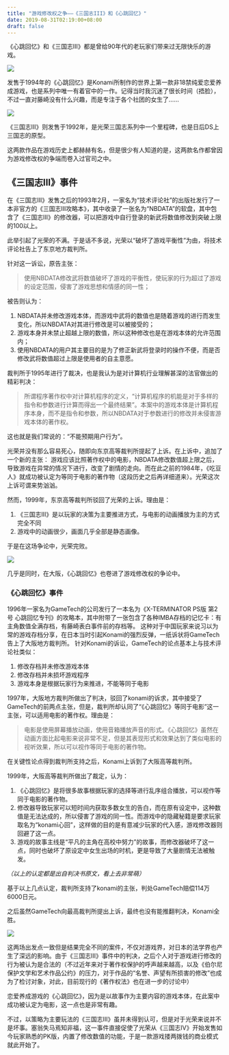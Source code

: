 ```yaml
---
title: "游戏修改权之争——《三国志III》和《心跳回忆》"
date: 2019-08-31T02:19:00+08:00
draft: false
---
```


《心跳回忆》和《三国志III》都是曾给90年代的老玩家们带来过无限快乐的游戏。

![](/images/post/20190831_1_1.jpg)


发售于1994年的《心跳回忆》是Konami所制作的世界上第一款非18禁纯爱恋爱养成游戏，也是系列中唯一有着官中的一作。记得当时我沉迷了很长时间（捂脸），不过一直对藤崎没有什么兴趣，而是专注于各个社团的女生了……

![](/images/post/20190831_1_2.jpg)


《三国志III》则发售于1992年，是光荣三国志系列中一个里程碑，也是日后DS上三国志的原型。


这两款作品在游戏历史上都赫赫有名，但是很少有人知道的是，这两款名作都曾因为游戏修改权的争端而卷入过官司之中。


## 《三国志III》事件  

在《三国志III》发售之后的1993年2月，一家名为“技术评论社”的出版社发行了一本非官方的《三国志III攻略本》，其中收录了一张名为“NBDATA”的软盘，其中包含了《三国志III》的修改器，可以把游戏中自行登录的新武将数值修改到突破上限的100以上。

此举引起了光荣的不满。于是话不多说，光荣以“破坏了游戏平衡性”为由，将技术评论社告上了东京地方裁判所。

针对这一诉讼，原告主张：
>使用NBDATA修改武将数值破坏了游戏的平衡性，使玩家的行为超过了游戏的设定范围，侵害了游戏思想和情感的同一性；

被告则认为：  
1. NBDATA并未修改游戏本体，而游戏中武将的数值也是随着游戏的进行而发生变化，所以NBDATA对其进行修改是可以被接受的；  
2. 游戏本身并未禁止超越上限的数值，所以这种修改也是在游戏本体的允许范围内；  
3. 使用NBDATA的用户其主要目的是为了修正新武将登录时的操作不便，而是否修改武将数值超过上限是使用者的自主意愿。  

裁判所于1995年进行了裁决，也是我认为是对计算机行业理解甚深的法官做出的精彩判决：

>所谓程序著作权中对计算机程序的定义，“计算机程序的机能是对于多样的指令和参数进行计算而得出一个最终结果”。本案中的游戏本体是计算机程序本身，而不是指令和参数，所以NBDATA对于参数进行的修改并未侵害游戏本体的著作权。

这也就是我们常说的：“不能预期用户行为”。

光荣并没有那么容易死心，随即向东京高等裁判所提起了上诉。在上诉中，追加了一个新的主张：
游戏应该比照著作权中的电影，NBDATA修改数值超上限之后，导致游戏在异常的情况下进行，改变了剧情的走向。而在此之前的1984年，《吃豆人》就成功被认定为等同于电影的著作物（这段历史之后再详细道来）。光荣这次上诉可谓来势汹汹。

然而，1999年，东京高等裁判所驳回了光荣的上诉。理由是：  

 1. 《三国志III》是以玩家的决策为主要推进方式，与电影的动画播放为主的方式完全不同  
 2. 游戏中的动画很少，画面几乎全部是静态画像。  

于是在这场争论中，光荣完败。

![](/images/post/20190831_1_3.jpg)

几乎是同时，在大阪，《心跳回忆》也卷进了游戏修改权的争论中。

### 《心跳回忆》事件

1996年一家名为GameTech的公司发行了一本名为《X-TERMINATOR PS版 第2号 心跳回忆专刊》的攻略本，其中附带了一张包含了各种IMBA存档的记忆卡：有主角数值全满存档，有藤崎表白事件前的存档等。
这种对于中国玩家来说习以为常的游戏存档分享，在日本当时引起Konami的强烈反弹，一纸诉状将GameTech告上了大阪地方裁判所。
针对Konami的诉讼，GameTech的论点基本上与技术评论社类似：  

1. 修改存档并未修改游戏本体  
2. 修改存档并未损坏游戏程序  
3. 游戏本身是根据玩家行为来推进，不能等同于电影  

1997年，大阪地方裁判所做出了判决，驳回了konami的诉求，其中接受了GameTech的前两点主张，但是，裁判所却认同了“《心跳回忆》等同于电影”这一主张，可以适用电影的著作权。理由是：

>电影是使用屏幕播放动画，使用音箱播放声音的形式。《心跳回忆》虽然在动画方面比起电影来说非常不足，但是其表现形式和效果达到了类似电影的视听效果，所以可以视作等同于电影的著作物。

在关键性论点得到裁判所支持之后，Konami上诉到了大阪高等裁判所。

1999年，大阪高等裁判所做出了裁定，认为：  
1. 《心跳回忆》是将很多故事根据玩家的选择等进行乱序组合播放，可以视作等同于电影的著作物。
2. 修改器导致玩家可以短时间内获取多数女生的告白，而在原有设定中，这种数值是无法达成的，所以侵害了游戏的同一性。而游戏中的隐藏秘籍是要求玩家取名为“konami心回”，这样做的目的是有意减少玩家的代入感，游戏修改器则回避了这一点。
3. 游戏的故事主线是“平凡的主角在高校中努力”的故事，而修改器破坏了这一点，同时也破坏了原设定中女生出场的时机，更是导致了大量剧情无法被触发。

*（以上的认定都是出自判决书原文，看上去非常萌）*

基于以上几点认定，裁判所支持了konami的主张，判处GameTech赔偿114万6000日元。

之后虽然GameTech向最高裁判所提出上诉，最终也没有能推翻判决，Konami全胜。

![](/images/post/20190831_1_4.jpg)

这两场出发点一致但是结果完全不同的案件，不仅对游戏界，对日本的法学界也产生了深远的影响。由于《三国志III》事件中的判决，之后个人对于游戏进行修改的行为被认为是合法的（不过近年来对于著作权保护的呼声越来越高，以及《伯尔尼保护文学和艺术作品公约》的压力，对于作品的“名誉、声望有所损害的修改”也成为了检讨对象，对此，目前现行的《著作权法》也在进一步的讨论中）  

恋爱养成游戏的《心跳回忆》，因为是以故事作为主要内容的游戏本体，在此案中成功被认定为电影，这一点也是非常有趣。  

不过，以策略为主要玩法的《三国志III》虽并未得到认可，但是对于光荣来说并不是坏事。塞翁失马焉知非福，这一事件直接促使了光荣从《三国志IV》开始发售如今玩家熟悉的PK版，内置了修改数值的功能，于是一款游戏搂两拨钱的商业模式就此开始了。